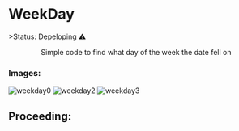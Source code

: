 <h1>WeekDay</h1>
>Status: Depeloping ⚠️
<p align=center> Simple code to find what day of the week the date fell on

<h3>Images:</h3>

![weekday0](https://user-images.githubusercontent.com/88295209/186729951-62af69d0-b208-44aa-a92d-da819ff3032f.png)
![weekday2](https://user-images.githubusercontent.com/88295209/186729243-f8342680-4b02-49e5-b96f-d389e679323d.png)
![weekday3](https://user-images.githubusercontent.com/88295209/186729404-b6a1ded2-69b3-448f-bea1-332cec8f904a.png)

<h2>Proceeding:</h2>

